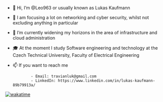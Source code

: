 - 👋 Hi, I’m @Leo963 or usually known as Lukas Kaufmann
- 👀 I am focusing a lot on networking and cyber security, whilst not excluding anything in particular 
- 🌱 I’m currently widening my horizons in the area of infrastructure and cloud administration
- 🎓 At the moment I study Software engineering and technology at the Czech Technical University, Faculty of Electrical Engineering
- 📫 If you want to reach me

              - Email: travianluk@gmail.com
              - LinkedIn: https://www.linkedin.com/in/lukas-kaufmann-89b79913a/
[![wakatime](https://wakatime.com/badge/user/a16a7018-0463-41d6-8a0a-ff3dfb3aeb82.svg)](https://wakatime.com/@a16a7018-0463-41d6-8a0a-ff3dfb3aeb82)
<!---
Leo963/Leo963 is a ✨ special ✨ repository because its `README.md` (this file) appears on your GitHub profile.
You can click the Preview link to take a look at your changes.
--->
